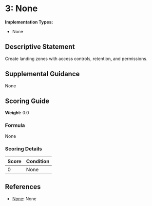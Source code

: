 # 3: None

**Implementation Types:**
- None

## Descriptive Statement

Create landing zones with access controls, retention, and permissions.

## Supplemental Guidance

None

## Scoring Guide

**Weight:** 0.0

### Formula

None

### Scoring Details

| Score | Condition |
| ----- | --------- |
| 0 | None |

## References

- [None](None): None

